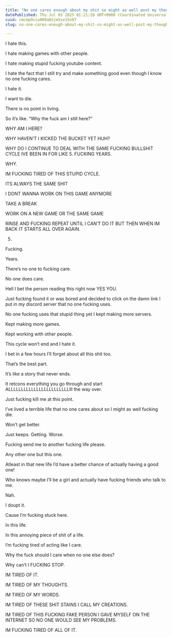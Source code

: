 ```yaml
---
title: "No one cares enough about my shit so might as well post my thoughts on here, I mean it is MY blog, who the fuck is going to stop me?"
datePublished: Thu Jul 03 2025 01:21:20 GMT+0000 (Coordinated Universal Time)
cuid: cmcmp9ciu000a02jm5ie15n97
slug: no-one-cares-enough-about-my-shit-so-might-as-well-post-my-thoughts-on-here-i-mean-it-is-my-blog-who-the-fuck-is-going-to-stop-me

---
```


I hate this.

I hate making games with other people.

I hate making stupid fucking youtube content.

I hate the fact that I still try and make something good even though I know no one fucking cares.

I hate it.

I want to die.

There is no point in living.

So it’s like. “Why the fuck am I still here?”

WHY AM I HERE?

WHY HAVEN’T I KICKED THE BUCKET YET HUH?

WHY DO I CONTINUE TO DEAL WITH THE SAME FUCKING BULLSHIT CYCLE IVE BEEN IN FOR LIKE 5. FUCKING YEARS.

WHY.

IM FUCKING TIRED OF THIS STUPID CYCLE.

ITS ALWAYS THE SAME SHIT

I DONT WANNA WORK ON THIS GAME ANYMORE

TAKE A BREAK

WORK ON A NEW GAME OR THE SAME GAME

RINSE AND FUCKING REPEAT UNTIL I CAN’T DO IT BUT THEN WHEN IM BACK IT STARTS ALL OVER AGAIN.

5.

Fucking.

Years.

There’s no one to fucking care.

No one does care.

Hell I bet the person reading this right now YES YOU.

Just fucking found it or was bored and decided to click on the damn link I put in my discord server that no one fucking uses.

No one fucking uses that stupid thing yet I kept making more servers.

Kept making more games.

Kept working with other people.

This cycle won’t end and I hate it.

I bet in a few hours I’ll forget about all this shit too.

That’s the best part.

It’s like a story that never ends.

It retcons everything you go through and start ALLLLLLLLLLLLLLLLLLLLLLLLlll the way over.

Just fucking kill me at this point.

I’ve lived a terrible life that no one cares about so I might as well fucking die.

Won’t get better.

Just keeps. Getting. Worse.

Fucking send me to another fucking life please.

Any other one but this one.

Atleast in that new life I’d have a better chance of actually having a good one!

Who knows maybe I’ll be a girl and actually have fucking friends who talk to me.

Nah.

I doupt it.

Cause I’m fucking stuck here.

In this life.

In this annoying piece of shit of a life.

I’m fucking tired of acting like I care.

Why the fuck should I care when no one else does?

Why can’t I FUCKING STOP.

IM TIRED OF IT.

IM TIRED OF MY THOUGHTS.

IM TIRED OF MY WORDS.

IM TIRED OF THESE SHIT STAINS I CALL MY CREATIONS.

IM TIRED OF THIS FUCKING FAKE PERSON I GAVE MYSELF ON THE INTERNET SO NO ONE WOULD SEE MY PROBLEMS.

IM FUCKING TIRED OF ALL OF IT.